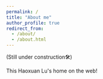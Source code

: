```yaml
---
permalink: /
title: "About me"
author_profile: true
redirect_from: 
  - /about/
  - /about.html
---
```

(Still under construction🛠️)

This Haoxuan Lu's home on the web!
